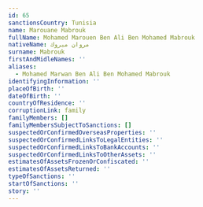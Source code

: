 ```yaml
---
id: 65
sanctionsCountry: Tunisia
name: Marouane Mabrouk
fullName: Mohamed Marouen Ben Ali Ben Mohamed Mabrouk
nativeName: مروان مبروك
surname: Mabrouk
firstAndMidleNames: ''
aliases:
  - Mohamed Marwan Ben Ali Ben Mohamed Mabrouk
identifyingInformation: ''
placeOfBirth: ''
dateOfBirth: ''
countryOfResidence: ''
corruptionLink: family
familyMembers: []
familyMembersSubjectToSanctions: []
suspectedOrConfirmedOverseasProperties: ''
suspectedOrConfirmedLinksToLegalEntities: ''
suspectedOrConfirmedLinksToBankAccounts: ''
suspectedOrConfirmedLinksToOtherAssets: ''
estimatesOfAssetsFrozenOrConfiscated: ''
estimatesOfAssetsReturned: ''
typeOfSanctions: ''
startOfSanctions: ''
story: ''
---
```

